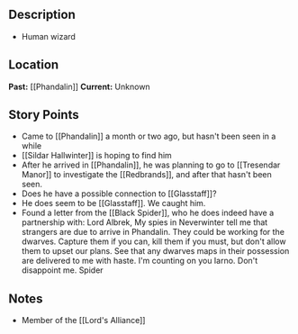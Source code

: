 ## Description
- Human wizard
## Location
**Past:** [[Phandalin]]
**Current:** Unknown
## Story Points
- Came to [[Phandalin]] a month or two ago, but hasn't been seen in a while
- [[Sildar Hallwinter]] is hoping to find him
- After he arrived in [[Phandalin]], he was planning to go to [[Tresendar Manor]] to investigate the [[Redbrands]], and after that hasn't been seen.
- Does he have a possible connection to [[Glasstaff]]?
- He does seem to be [[Glasstaff]]. We caught him.
- Found a letter from the [[Black Spider]], who he does indeed have a partnership with:
	Lord Albrek, 
	My spies in Neverwinter tell me that strangers are due to arrive in Phandalin. They could be working for the dwarves. Capture them if you can, kill them if you must, but don't allow them to upset our plans. See that any dwarves maps in their possession are delivered to me with haste. I'm counting on you Iarno. Don't disappoint me. 
	Spider
## Notes
- Member of the [[Lord's Alliance]]
